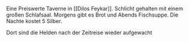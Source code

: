 Eine Preiswerte Taverne in [[Dilos Feykar]]. Schlicht gehalten mit einem großen Schlafsaal. Morgens gibt es Brot und Abends Fischsuppe. Die Nachte kostet 5 Silber.

Dort sind die Helden nach der Zeitreise wieder aufgewacht